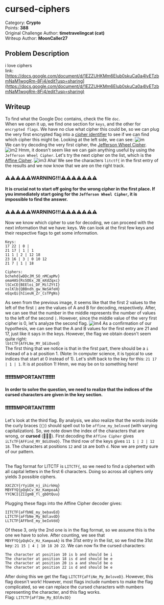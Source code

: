 # cursed-ciphers
Category: **Crypto**<br>
Points: **388**<br>
Original Challenge Author: **timetravelingcat (cat)**<br>
Writeup Author: **MoonCaller27**
## Problem Description
i love ciphers  
link: [https://docs.google.com/document/d/1EZZUHKMm6EIub0skuCa0a4IvETzbmNaM1wogRm-8Fj4/edit?usp=sharing](https://docs.google.com/document/d/1EZZUHKMm6EIub0skuCa0a4IvETzbmNaM1wogRm-8Fj4/edit?usp=sharing)
## Writeup
To find what the Google Doc contains, check the file `doc`. <br>
When we open it up, we find one section for `keys`, and the other for `encrypted flags`. We have no clue what cipher this could be, so we can plug the very first encrypted flag into a [cipher identifier](https://www.dcode.fr/cipher-identifier) to see if we can find which cipher this might be. Looking at the left side, we can see:
![im](https://i.ibb.co/vkD0Yb8/image.png)<br>
We can try decoding the very first cipher, the [Jefferson Wheel Cipher](https://www.dcode.fr/jefferson-wheel-cipher). 
![im2](https://i.ibb.co/P4rP7Z3/image.png)
Hmm, it doesn't seem like we can gain anything useful by using the `Jefferson Wheel Cipher`. Let's try the next cipher on the list, which is the [Affine Cipher](https://www.dcode.fr/affine-cipher). 
![im3](https://i.ibb.co/G01ST6D/image.png)
Aha! We see the characters `litctf{` in the first entry of the results and we now know that we are on the right track. <br>
### ⚠️⚠️⚠️⚠️⚠️WARNING!!!⚠️⚠️⚠️⚠️⚠️⚠️⚠️
**It is crucial not to start off going for the wrong cipher in the first place. If you immediately start going for the `Jefferson Wheel Cipher`, it is impossible to find the answer.**
### ⚠️⚠️⚠️⚠️⚠️WARNING!!!⚠️⚠️⚠️⚠️⚠️⚠️⚠️

Now we know which cipher to use for decoding, we can proceed with the next information that we have: keys. We can look at the first few keys and their respective flags to get some information.
```
Keys:
17 22 | 0 |
21 17 | 1 | 1
11 1 | 2 | 12 18
23 16 | 3 | 0 10 12
21 7 | 1 | 18
```
```
Ciphers:
bchehd{wDDcJM_SO_nMCapMv}
omaHAS{RsSOEx_JB_mXdZqxc}
lSCxCE{BEEloi_DF_MilZYtI}
nslKlb{QBBndh_gw_NeSAfeH}
eEqxQi{hIieuN_Zr_CsTPgNs}
```
As seen from the previous image, it seems like that the first 2 values to the left of the first `|` are the values of A and B for decoding, respectively. After, we can see that the number in the middle represents the number of values to the left of the second `|`. However, since the middle value of the very first cipher is 0, let's analyze the second flag.
![im4](https://i.ibb.co/HTM3mNv/image.png)
As a confirmation of our hypothesis, we can see that the A and B values for the first entry are 21 and 17, just like it says in the keys.      However, the flag we obtain doesn't seem quite right:
<br>`lbtCTF{AfFLNe_MY_bEiOved}`<br>
The first thing that we notice is that in the first part, there should be a `i` instead of a `b` at position 1.  (Note: In computer science, it is typical to use indices that start at 0 instead of 1). Let's shift back to the key for this: `21 17 | 1 | 1`. It is at position 1! Hmm, we may be on to something here!

### ❗❗❗❗❗❗IMPORTANT❗❗❗❗❗❗
**In order to solve the question, we need to realize that the indices of the cursed characters are given in the key section.**
### ❗❗❗❗❗❗IMPORTANT❗❗❗❗❗❗
Let's look at the third flag. By analysis, we also realize that the words inside the curly braces (`{}`) should spell out to be `affine_my_beloved` (with varying capitalization). So, we note down the index of the characters that are wrong, or **cursed** (🤔🤔🤔).  First decoding the `Affine Cipher` gives `iLTcTF{AFFind_MY_BdiOVeD}`.  The third row of the keys gives `11 1 | 2 | 12 18`.  The characters at positions `12` and `18` are both `d`. Now we are pretty sure of our pattern.<br><br>

The flag format for LITCTF is `LITCTF{`, so we need to find a ciphertext with all capital letters in the first 6 characters. Doing so  across all ciphers only yields 3 possible ciphers.
```
XXCZCY{rYyiEH_nj_ihirkHq}
MBYFYQ{pQqkCv_Hz_KampoaA}
YYCNCI{ZIIgmB_fl_gbDtQuu}
```
Plugging these flags into the Affine Cipher decoder gives:
```
IITCTF{aFfbNE_my_bebavEd}
LITCTF{aFfbNe_My_BdlavdD}
LLTCTF{AFFbnE_my_beIoVdd}
```
Of these 3, only the 2nd one is in the flag format, so we assume this is the one we have to solve. After counting, we see that `MBYFYQ{pQqkCv_Hz_KampoaA}` is the 31st entry in the list, so we find the 31st key: `21 15 | 4 | 10 18 20 22`. We can now fix the cursed characters:
```
The character at position 10 is b and should be i
The character at position 18 is d and should be e
The character at position 20 is a and should be o
The character at position 22 is d and should be e
```
After doing this we get the flag `LITCTF{aFfiNe_My_BeloveD}`. However, this flag doesn't work! However, most flags include numbers to make the flag complicated, so we can replace the cursed characters with numbers representing the character, and this flag works.
<br>
Flag: `LITCTF{aFf1Ne_My_B3l0v3D}`
